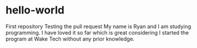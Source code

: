 # hello-world
First repository
Testing the pull request
My name is Ryan and I am studying programming. I have loved it so far which is great considering I started the program at Wake Tech without any prior knowledge. 
